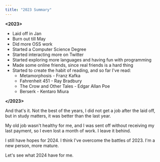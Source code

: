 ```yaml
---
title: "2023 Summary"
---
```


<b><2023></b>

- Laid off in Jan
- Burn out till May
- Did more OSS work
- Started a Computer Science Degree
- Started interacting more on Twitter
- Started exploring more languages and having fun with programming
- Made some online friends, since real friends is a hard thing
- Started to create the habit of reading, and so far I've read:
    - Metamorphosis - Franz Kafka
    - Fahrenheit 451 - Ray Bradbury
    - The Crow and Other Tales - Edgar Allan Poe
    - Berserk - Kentaro Miura

<b></2023></b>

And that's it. Not the best of the years, I did not get a job after the laid off, but in study matters, it was better than the last year.

My old job wasn't healthy for me, and I was sent off without receiving my last payment, so I even lost a month of work. I leave it behind.

I still have hopes for 2024. I think I've overcome the battles of 2023. I'm a new person, more mature.

Let's see what 2024 have for me.
